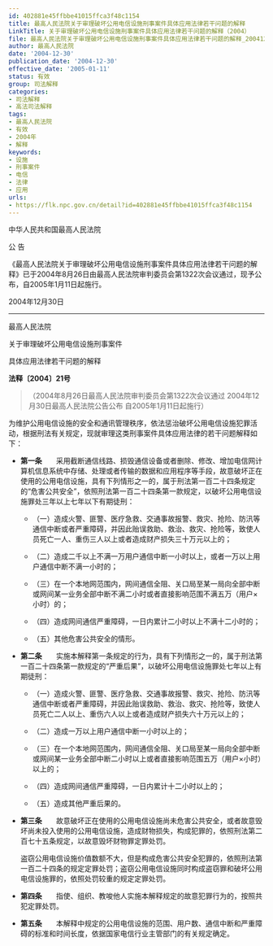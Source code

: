```yaml
---
id: 402881e45ffbbe41015ffca3f48c1154
title: 最高人民法院关于审理破坏公用电信设施刑事案件具体应用法律若干问题的解释
LinkTitle: 关于审理破坏公用电信设施刑事案件具体应用法律若干问题的解释（2004）
file: 最高人民法院关于审理破坏公用电信设施刑事案件具体应用法律若干问题的解释_20041230_402881e45ffbbe41015ffca3f48c1154.docx
author: 最高人民法院
date: '2004-12-30'
publication_date: '2004-12-30'
effective_date: '2005-01-11'
status: 有效
group: 司法解释
categories:
- 司法解释
- 高法司法解释
tags:
- 最高人民法院
- 有效
- 2004年
- 解释
keywords:
- 设施
- 刑事案件
- 电信
- 法律
- 应用
urls:
- https://flk.npc.gov.cn/detail?id=402881e45ffbbe41015ffca3f48c1154
---
```


中华人民共和国最高人民法院

公 告

《最高人民法院关于审理破坏公用电信设施刑事案件具体应用法律若干问题的解释》已于2004年8月26日由最高人民法院审判委员会第1322次会议通过，现予公布，自2005年1月11日起施行。

2004年12月30日

---

最高人民法院

关于审理破坏公用电信设施刑事案件

具体应用法律若干问题的解释

**法释〔2004〕21号**

> （2004年8月26日最高人民法院审判委员会第1322次会议通过 2004年12月30日最高人民法院公告公布 自2005年1月11日起施行）

为维护公用电信设施的安全和通讯管理秩序，依法惩治破坏公用电信设施犯罪活动，根据刑法有关规定，现就审理这类刑事案件具体应用法律的若干问题解释如下：

- **第一条**　　采用截断通信线路、损毁通信设备或者删除、修改、增加电信网计算机信息系统中存储、处理或者传输的数据和应用程序等手段，故意破坏正在使用的公用电信设施，具有下列情形之一的，属于刑法第一百二十四条规定的“危害公共安全”，依照刑法第一百二十四条第一款规定，以破坏公用电信设施罪处三年以上七年以下有期徒刑：

  - （一）造成火警、匪警、医疗急救、交通事故报警、救灾、抢险、防汛等通信中断或者严重障碍，并因此贻误救助、救治、救灾、抢险等，致使人员死亡一人、重伤三人以上或者造成财产损失三十万元以上的；

  - （二）造成二千以上不满一万用户通信中断一小时以上，或者一万以上用户通信中断不满一小时的；

  - （三）在一个本地网范围内，网间通信全阻、关口局至某一局向全部中断或网间某一业务全部中断不满二小时或者直接影响范围不满五万（用户×小时）的；

  - （四）造成网间通信严重障碍，一日内累计二小时以上不满十二小时的；

  - （五）其他危害公共安全的情形。

- **第二条**　　实施本解释第一条规定的行为，具有下列情形之一的，属于刑法第一百二十四条第一款规定的“严重后果”，以破坏公用电信设施罪处七年以上有期徒刑：

  - （一）造成火警、匪警、医疗急救、交通事故报警、救灾、抢险、防汛等通信中断或者严重障碍，并因此贻误救助、救治、救灾、抢险等，致使人员死亡二人以上、重伤六人以上或者造成财产损失六十万元以上的；

  - （二）造成一万以上用户通信中断一小时以上的；

  - （三）在一个本地网范围内，网间通信全阻、关口局至某一局向全部中断或网间某一业务全部中断二小时以上或者直接影响范围五万（用户×小时）以上的；

  - （四）造成网间通信严重障碍，一日内累计十二小时以上的；

  - （五）造成其他严重后果的。

- **第三条**　　故意破坏正在使用的公用电信设施尚未危害公共安全，或者故意毁坏尚未投入使用的公用电信设施，造成财物损失，构成犯罪的，依照刑法第二百七十五条规定，以故意毁坏财物罪定罪处罚。

  盗窃公用电信设施价值数额不大，但是构成危害公共安全犯罪的，依照刑法第一百二十四条的规定定罪处罚；盗窃公用电信设施同时构成盗窃罪和破坏公用电信设施罪的，依照处罚较重的规定定罪处罚。

- **第四条**　　指使、组织、教唆他人实施本解释规定的故意犯罪行为的，按照共犯定罪处罚。

- **第五条**　　本解释中规定的公用电信设施的范围、用户数、通信中断和严重障碍的标准和时间长度，依据国家电信行业主管部门的有关规定确定。
